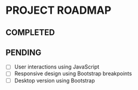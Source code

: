 # PROJECT ROADMAP #

## COMPLETED ##

## PENDING ##

- [ ] User interactions using JavaScript
- [ ] Responsive design using Bootstrap breakpoints
- [ ] Desktop version using Bootstrap
